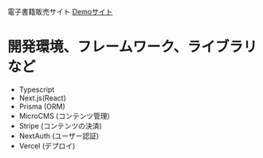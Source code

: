   電子書籍販売サイト
  [Demoサイト](https://book-commerce-app-six-delta.vercel.app/)

  # 開発環境、フレームワーク、ライブラリなど
  - Typescript
  - Next.js(React)
  - Prisma (ORM)
  - MicroCMS (コンテンツ管理)
  - Stripe (コンテンツの決済)
  - NextAuth (ユーザー認証)
  - Vercel (デプロイ)